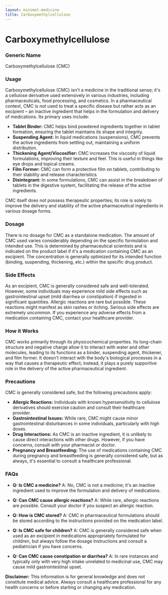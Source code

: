 ```yaml
---
layout: minimal-medicine
title: Carboxymethylcellulose
---
```


# Carboxymethylcellulose
### Generic Name
Carboxymethylcellulose (CMC)

### Usage
Carboxymethylcellulose (CMC) isn't a medicine in the traditional sense; it's a cellulose derivative used extensively in various industries, including pharmaceuticals, food processing, and cosmetics.  In a pharmaceutical context, CMC is not used to treat a specific disease but rather acts as an excipient – an inactive ingredient that helps in the formulation and delivery of medications. Its primary uses include:

* **Tablet Binder:**  CMC helps bind powdered ingredients together in tablet formation, ensuring the tablet maintains its shape and integrity.
* **Suspending Agent:** In liquid medications (suspensions), CMC prevents the active ingredients from settling out, maintaining a uniform distribution.
* **Thickening Agent/Viscosifier:** CMC increases the viscosity of liquid formulations, improving their texture and feel.  This is useful in things like eye drops and topical creams.
* **Film Former:**  CMC can form a protective film on tablets, contributing to their stability and release characteristics.
* **Disintegrant:** In some formulations, CMC can assist in the breakdown of tablets in the digestive system, facilitating the release of the active ingredients.

CMC itself does not possess therapeutic properties; its role is solely to improve the delivery and stability of the active pharmaceutical ingredients in various dosage forms.

### Dosage
There is no dosage for CMC as a standalone medication.  The amount of CMC used varies considerably depending on the specific formulation and intended use. This is determined by pharmaceutical scientists and is indicated on the product label if it's a medication containing CMC as an excipient.  The concentration is generally optimized for its intended function (binding, suspending, thickening, etc.) within the specific drug product.

### Side Effects
As an excipient, CMC is generally considered safe and well-tolerated.  However, some individuals may experience mild side effects such as gastrointestinal upset (mild diarrhea or constipation) if ingested in significant quantities.  Allergic reactions are rare but possible.  These reactions might manifest as skin rashes or itching.  Serious side effects are extremely uncommon.  If you experience any adverse effects from a medication containing CMC, contact your healthcare provider.

### How it Works
CMC works primarily through its physicochemical properties. Its long-chain structure and negative charge allow it to interact with water and other molecules, leading to its functions as a binder, suspending agent, thickener, and film former. It doesn't interact with the body's biological processes in a way that causes a therapeutic effect; instead, it plays a purely supportive role in the delivery of the active pharmaceutical ingredient.

### Precautions
CMC is generally considered safe, but the following precautions apply:

* **Allergic Reactions:** Individuals with known hypersensitivity to cellulose derivatives should exercise caution and consult their healthcare provider.
* **Gastrointestinal Issues:**  While rare, CMC might cause minor gastrointestinal disturbances in some individuals, particularly with high doses.
* **Drug Interactions:**  As CMC is an inactive ingredient, it is unlikely to cause direct interactions with other drugs. However, if you have concerns, consult with your pharmacist or doctor.
* **Pregnancy and Breastfeeding:**  The use of medications containing CMC during pregnancy and breastfeeding is generally considered safe, but as always, it's essential to consult a healthcare professional.


### FAQs

* **Q: Is CMC a medicine?** A: No, CMC is not a medicine; it's an inactive ingredient used to improve the formulation and delivery of medications.

* **Q: Can CMC cause allergic reactions?** A: While rare, allergic reactions are possible.  Consult your doctor if you suspect an allergic reaction.

* **Q: How is CMC stored?** A: CMC in pharmaceutical formulations should be stored according to the instructions provided on the medication label.

* **Q: Is CMC safe for children?** A: CMC is generally considered safe when used as an excipient in medications appropriately formulated for children, but always follow the dosage instructions and consult a pediatrician if you have concerns.

* **Q: Can CMC cause constipation or diarrhea?** A:  In rare instances and typically only with very high intake unrelated to medicinal use, CMC may cause mild gastrointestinal upset.


**Disclaimer:**  This information is for general knowledge and does not constitute medical advice. Always consult a healthcare professional for any health concerns or before starting or changing any medication.
